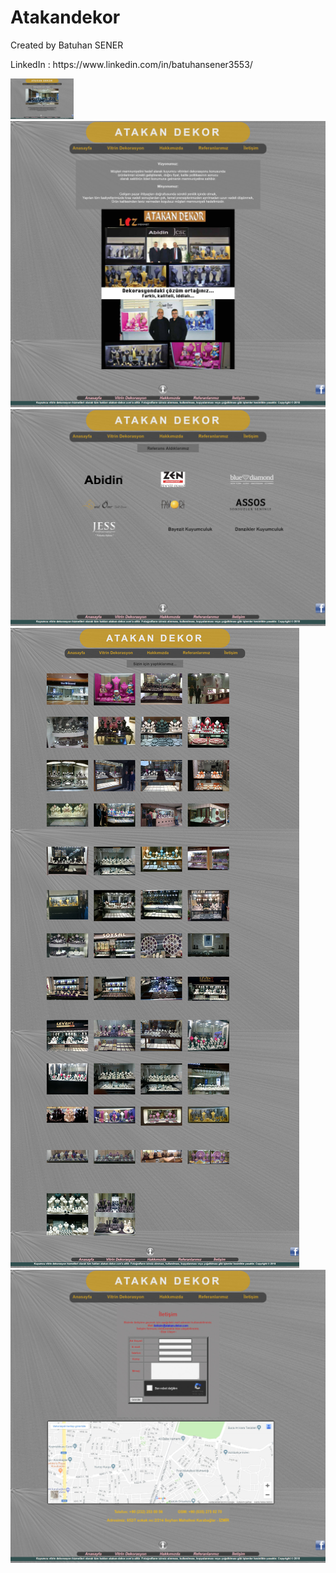 # Atakandekor
<p>Created by Batuhan SENER </p>
<p>LinkedIn : https://www.linkedin.com/in/batuhansener3553/</p>
<div >
<img src="https://github.com/canonka/Atakan-Dekor/blob/master/img/Anasayfa.jpg" width="20%">
<img src="https://github.com/canonka/Atakan-Dekor/blob/master/img/Hakkimizda.jpg" width="%20">
<img src="https://github.com/canonka/Atakan-Dekor/blob/master/img/Referanslarimiz.jpg" width="%20">
<img src="https://github.com/canonka/Atakan-Dekor/blob/master/img/Vitrindekorasyon.jpg" width="%20">
<img src="https://github.com/canonka/Atakan-Dekor/blob/master/img/iletisim.jpg" width="%20">
 </div>
